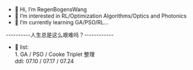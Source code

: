 - 👋 Hi, I’m RegenBogensWang
- 👀 I’m interested in RL/Optimization Algorithms/Optics and Photonics
- 🌱 I’m currently learning GA/PSO/RL...


----------人生总是这么艰难吗？------------


- 🙂 list:    
            1. GA / PSO / Cooke Triplet 整理  
             ddl: 07.10 / 07.17 / 07.24  
